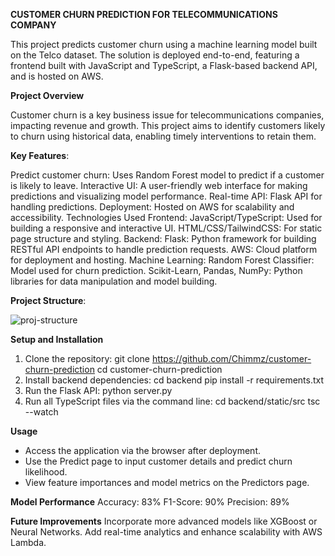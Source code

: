 **CUSTOMER CHURN PREDICTION FOR TELECOMMUNICATIONS COMPANY**

This project predicts customer churn using a machine learning model built on the Telco dataset. The solution is deployed end-to-end, featuring a frontend built with JavaScript and TypeScript, a Flask-based backend API, and is hosted on AWS.

**Project Overview**

Customer churn is a key business issue for telecommunications companies, impacting revenue and growth. This project aims to identify customers likely to churn using historical data, enabling timely interventions to retain them.

**Key Features**:

Predict customer churn: Uses Random Forest model to predict if a customer is likely to leave.
Interactive UI: A user-friendly web interface for making predictions and visualizing model performance.
Real-time API: Flask API for handling predictions.
Deployment: Hosted on AWS for scalability and accessibility.
Technologies Used
Frontend:
JavaScript/TypeScript: Used for building a responsive and interactive UI.
HTML/CSS/TailwindCSS: For static page structure and styling.
Backend:
Flask: Python framework for building RESTful API endpoints to handle prediction requests.
AWS: Cloud platform for deployment and hosting.
Machine Learning:
Random Forest Classifier: Model used for churn prediction.
Scikit-Learn, Pandas, NumPy: Python libraries for data manipulation and model building.

**Project Structure**:

![proj-structure](https://github.com/user-attachments/assets/ea9ffe59-56fc-4b99-aaad-58e179cf5d90)


**Setup and Installation**

1. Clone the repository:
  git clone https://github.com/Chimmz/customer-churn-prediction
  cd customer-churn-prediction
2. Install backend dependencies:
  cd backend
  pip install -r requirements.txt
3. Run the Flask API:
  python server.py
4. Run all TypeScript files via the command line:
  cd backend/static/src
  tsc --watch

**Usage**
- Access the application via the browser after deployment.
- Use the Predict page to input customer details and predict churn likelihood.
- View feature importances and model metrics on the Predictors page.
  
**Model Performance**
Accuracy: 83%
F1-Score: 90%
Precision: 89%

**Future Improvements**
Incorporate more advanced models like XGBoost or Neural Networks.
Add real-time analytics and enhance scalability with AWS Lambda.
  







